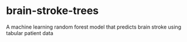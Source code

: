 # brain-stroke-trees
A machine learning random forest model that predicts brain stroke using tabular patient data
